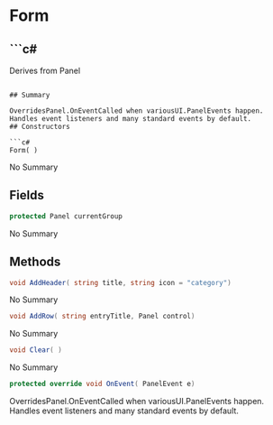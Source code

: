 # Form

## ```c#
Derives from Panel
```

## Summary

OverridesPanel.OnEventCalled when variousUI.PanelEvents happen. Handles event listeners and many standard events by default.
## Constructors

```c#
Form( ) 
```
No Summary
## Fields

```c#
protected Panel currentGroup
```
No Summary
## Methods

```c#
void AddHeader( string title, string icon = "category") 
```
No Summary
```c#
void AddRow( string entryTitle, Panel control) 
```
No Summary
```c#
void Clear( ) 
```
No Summary
```c#
protected override void OnEvent( PanelEvent e) 
```
OverridesPanel.OnEventCalled when variousUI.PanelEvents happen. Handles event listeners and many standard events by default.
